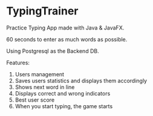 # TypingTrainer
Practice Typing App made with Java &amp; JavaFX.

60 seconds to enter as much words as possible.

Using Postgresql as the Backend DB.

Features:
1) Users management
2) Saves users statistics and displays them accordingly
4) Shows next word in line
5) Displays correct and wrong indicators
6) Best user score
7) When you start typing, the game starts

